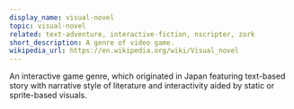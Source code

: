 ```yaml
---
display_name: visual-novel
topic: visual-novel
related: text-adventure, interactive-fiction, nscripter, zork
short_description: A genre of video game.
wikipedia_url: https://en.wikipedia.org/wiki/Visual_novel
---
```

An interactive game genre, which originated in Japan featuring text-based story with narrative style of literature and interactivity aided by static or sprite-based visuals.
